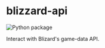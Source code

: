 <!--
    =====================================
    generator=datazen
    version=1.7.6
    hash=76d328902105bd71b6d8fa26c0ba44a1
    =====================================
-->

# blizzard-api

![Python package](https://github.com/vkottler/keybinds/workflows/Python%20package/badge.svg)

Interact with Blizard's game-data API.
